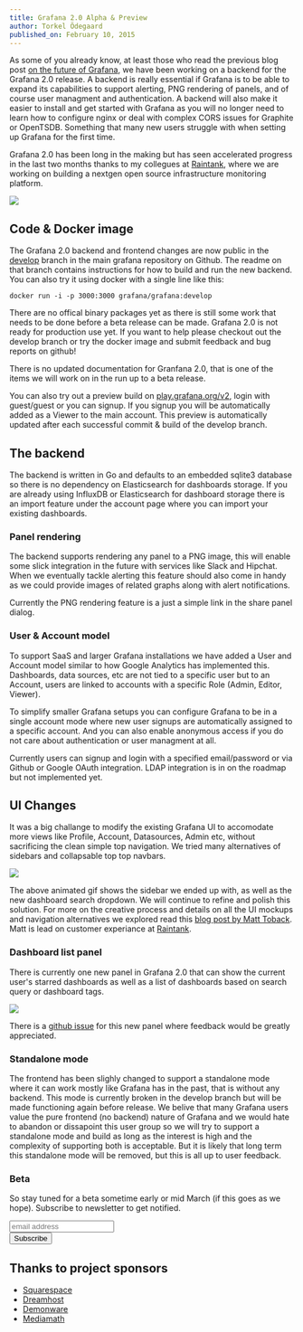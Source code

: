 ```yaml
---
title: Grafana 2.0 Alpha & Preview
author: Torkel Ödegaard
published_on: February 10, 2015
---
```


As some of you already know, at least those who read the previous blog post [on the future of Grafana](http://grafana.org/blog/2015/01/12/grafana2-the-future-and-raintank.html),
we have been working on a backend for the Grafana 2.0 release. A backend is really essential if Grafana is to be able
to expand its capabilities to support alerting, PNG rendering of panels, and of course user managment and authentication.
A backend will also make it easier to install and get started with Grafana as you will no longer need to learn how to
configure nginx or deal with complex CORS issues for Graphite or OpenTSDB. Something that
many new users struggle with when setting up Grafana for the first time.

Grafana 2.0 has been long in the making but has seen accelerated progress in the last two months
thanks to my collegues at [Raintank](http://raintank.io), where we are working on building a nextgen open source
infrastructure monitoring platform.

![](blog/Grafana2_Preview_1.png)

## Code & Docker image
The Grafana 2.0 backend and frontend changes are now public in the [develop](https://github.com/grafana/grafana/tree/develop)
branch in the main grafana repository on Github. The readme on that branch contains instructions for how to build and run the
new backend. You can also try it using docker with a single line like this:

```
docker run -i -p 3000:3000 grafana/grafana:develop
```

There are no offical binary packages yet as there is still some work that needs
to be done before a beta release can be made. Grafana 2.0 is not ready for
production use yet. If you want to help please checkout out the develop branch
or try the docker image and submit feedback and bug reports on github!

There is no updated documentation for Granfana 2.0, that is one of the items we will work on
in the run up to a beta release.

You can also try out a preview build on [play.grafana.org/v2](http://play.grafana.org/v2), login with
guest/guest or you can signup. If you signup you will be automatically added as a Viewer to the main account.
This preview is automatically updated after each successful commit & build of the develop branch.

## The backend

The backend is written in Go and defaults to an embedded sqlite3 database so there is no dependency on
Elasticsearch for dashboards storage. If you are already using InfluxDB or Elasticsearch for dashboard
storage there is an import feature under the account page where you can import your existing dashboards.

### Panel rendering

The backend supports rendering any panel to a PNG image, this will enable some slick integration
in the future with services like Slack and Hipchat. When we eventually tackle alerting this feature
should also come in handy as we could provide images of related graphs along with alert notifications.

Currently the PNG rendering feature is a just a simple link in the share panel dialog.

### User & Account model

To support SaaS and larger Grafana installations we have added a User and Account model similar to
how Google Analytics has implemented this. Dashboards, data sources, etc are not tied to a specific user
but to an Account, users are linked to accounts with a specific Role (Admin, Editor, Viewer).

To simplify smaller Grafana setups you can configure Grafana to be in a single account mode where new user
signups are automatically assigned to a specific account. And you can also enable anonymous access if you
do not care about authentication or user managment at all.

Currently users can signup and login with a specified email/password or via Github or Google OAuth integration.
LDAP integration is in on the roadmap but not implemented yet.

## UI Changes
It was a big challange to modify the existing Grafana UI to accomodate more views like Profile, Account,
Datasources, Admin etc, without sacrificing the clean simple top navigation. We tried many alternatives
of sidebars and collapsable top top navbars.

![](animated_gifs/grafana2_sidenav_gif1.gif)

The above animated gif shows the sidebar we ended up with, as well as the new dashboard search dropdown.
We will continue to refine and polish this solution. For more on the creative process and details
on all the UI mockups and navigation alternatives we explored read this
[blog post by Matt Toback](https://blog.raintank.io/ux-the-long-road-to-the-shortest-path). Matt is lead
on customer experiance at [Raintank](http://raintank.io).

### Dashboard list panel
There is currently one new panel in Grafana 2.0 that can show the current user's starred dashboards as well
as a list of dashboards based on search query or dashboard tags.

![](blog/dashlist_panel_1.png)

There is a [github issue](https://github.com/grafana/grafana/issues/1449) for this new panel where feedback
would be greatly appreciated.

### Standalone mode
The frontend has been slighly changed to support a standalone mode where it can work mostly like Grafana has
in the past, that is without any backend. This mode is currently broken in the develop branch but will
be made functioning again before release. We belive that many Grafana users value the pure frontend (no backend)
nature of Grafana and we would hate to abandon or dissapoint this user group so we will try to support
a standalone mode and build as long as the interest is high and the complexity of supporting both is acceptable.
But it is likely that long term this standalone mode will be removed, but this is all up to user feedback.

### Beta
So stay tuned for a beta sometime early or mid March (if this goes as we hope).
Subscribe to newsletter to get notified.

<section class="newsletter">
  <form action="http://grafana.us8.list-manage.com/subscribe/post?u=2aeb5711db2aececc990be536&amp;id=5585d37ecc" method="post" id="mc-embedded-subscribe-form" name="mc-embedded-subscribe-form" class="validate" target="_blank">
    <row class="collapse">
      <div class="medium-10 columns">
        <input type="email" value="" name="EMAIL" class="email" id="mce-EMAIL" placeholder="email address">
      </div>
      <div class="medium-2 columns">
        <input type="submit" value="Subscribe" name="subscribe" id="mc-embedded-subscribe" class="button postfix">
      </div>
    </row>
  </form>
</section>

## Thanks to project sponsors
* [Squarespace](http://www.squarespace.com)
* [Dreamhost](http://www.dreamhost.com)
* [Demonware](http://www.demonware.net)
* [Mediamath](https://developer.mediamath.com/OpenSource)

